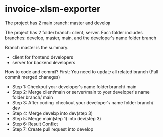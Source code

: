 # invoice-xlsm-exporter

The project has 2 main branch: master and develop

The project has 2 folder branch: client, server. Each folder includes branches: develop, master, main, and the developer's name folder branch

Branch master is the summary.

- client for frontend developers
- server for backend developers

How to code and commit? 
First: You need to update all related branch (Pull commit merged chaneges)
- Step 1: Checkout your developer's name folder branch/ main
- Step 2: Merge client/main or server/main to your developer's name folder branch/ main
- Step 3: After coding, checkout your developer's name folder branch/ dev
- Step 4: Merge develop into dev(step 3)
- Step 5: Merge main(step 1) into dev(step 3)
- Step 6: Result Conflict
- Step 7: Create pull request into develop
